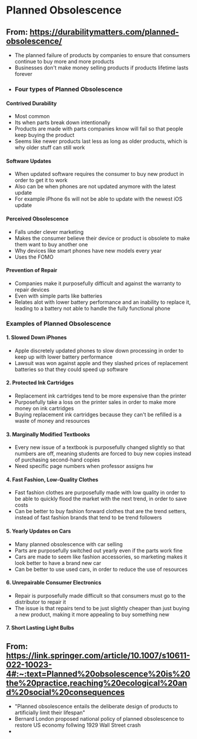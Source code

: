 # Planned Obsolescence
## From: https://durabilitymatters.com/planned-obsolescence/
- The planned failure of products by companies to ensure that consumers continue to buy more and more products
- Businesses don't make money selling products if products lifetime lasts forever
- ### Four types of Planned Obsolescence
#### Contrived Durability
- Most common
- Its when parts break down intentionally
- Products are made with parts companies know will fail so that people keep buying the product
- Seems like newer products last less as long as older products, which is why older stuff can still work
#### Software Updates
- When updated software requires the consumer to buy new product in order to get it to work
- Also can be when phones are not updated anymore with the latest update
- For example iPhone 6s will not be able to update with the newest iOS update
#### Perceived Obsolescence
- Falls under clever marketing
- Makes the consumer believe their device or product is obsolete to make them want to buy another one
- Why devices like smart phones have new models every year
- Uses the FOMO
#### Prevention of Repair
- Companies make it purposefully difficult and against the warranty to repair devices
- Even with simple parts like batteries
- Relates alot with lower battery performance and an inability to replace it, leading to a battery not able to handle the fully functional phone
### Examples of Planned Obsolescence
#### 1. Slowed Down iPhones
- Apple discretely updated phones to slow down processing in order to keep up with lower battery performance
- Lawsuit was won against apple and they slashed prices of replacement batteries so that they could speed up software
#### 2. Protected Ink Cartridges
- Replacement ink cartridges tend to be more expensive than the printer
- Purposefully take a loss on the printer sales in order to make more money on ink cartridges
- Buying replacement ink cartridges because they can't be refilled is a waste of money and resources
#### 3. Marginally Modified Textbooks
- Every new issue of a textbook is purposefully changed slightly so that numbers are off, meaning students are forced to buy new copies instead of purchasing second-hand copies
- Need specific page numbers when professor assigns hw
#### 4. Fast Fashion, Low-Quality Clothes
- Fast fashion clothes are purposefully made with low quality in order to be able to quickly flood the market with the next trend, in order to save costs
-  Can be better to buy fashion forward clothes that are the trend setters, instead of fast fashion brands that tend to be trend followers
#### 5. Yearly Updates on Cars
- Many planned obsolescence with car selling
- Parts are purposefully switched out yearly even if the parts work fine
- Cars are made to seem like fashion accessories, so marketing makes it look better to have a brand new car
- Can be better to use used cars, in order to reduce the use of resources
#### 6. Unrepairable Consumer Electronics
- Repair is purposefully made difficult so that consumers must go to the distributor to repair it
- The issue is that repairs tend to be just slightly cheaper than just buying a new product, making it more appealing to buy something new
#### 7. Short Lasting Light Bulbs
## From: https://link.springer.com/article/10.1007/s10611-022-10023-4#:~:text=Planned%20obsolescence%20is%20the%20practice,reaching%20ecological%20and%20social%20consequences
- "Planned obsolescence entails the deliberate design of products to artificially limit their lifespan"
- Bernard London proposed national policy of planned obsolescence to restore US economy follwing 1929 Wall Street crash
-  